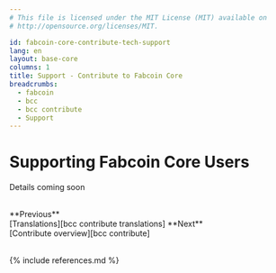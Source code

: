 ```yaml
---
# This file is licensed under the MIT License (MIT) available on
# http://opensource.org/licenses/MIT.

id: fabcoin-core-contribute-tech-support
lang: en
layout: base-core
columns: 1
title: Support - Contribute to Fabcoin Core
breadcrumbs:
  - fabcoin
  - bcc
  - bcc contribute
  - Support
---
```

# Supporting Fabcoin Core Users

Details coming soon

<br class="clear big">
<div class="prevnext">
<span markdown="1">**Previous**<br>[Translations][bcc contribute translations]</span>
<span markdown="1">**Next**<br>[Contribute overview][bcc contribute]</span>
</div>
<br class="clear">

{% include references.md %}
